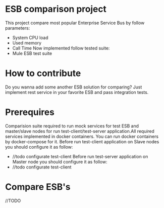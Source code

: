 # ESB comparison project
This project compare most popular Enterprise Service Bus by follow parameters:
* System CPU load
* Used memory
* Call Time
Now implemented follow tested suite:
* Mule ESB test suite

# How to contribute
Do you wanna add some another ESB solution for comparing?
Just implement rest service in your favorite ESB and pass integration tests.

# Prerequires
Comparision suite required to run mock services for test ESB and master/slave nodes for run test-client/test-server application.All required services implemented in docker containers. You can run docker containers by docker-compose for it.
Before run test-client application on Slave nodes you should configure it as follow:
* //todo configurate test-client
Before run test-server application on Master node you should configure it as follow:
* //todo configurate test-client

# Compare ESB's
//TODO
